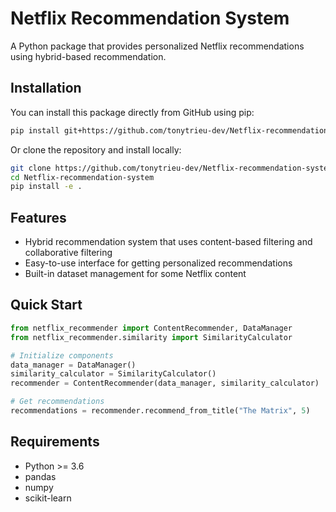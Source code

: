 # Netflix Recommendation System

A Python package that provides personalized Netflix recommendations using hybrid-based recommendation.

## Installation

You can install this package directly from GitHub using pip:

```bash
pip install git+https://github.com/tonytrieu-dev/Netflix-recommendation-system.git
```

Or clone the repository and install locally:

```bash
git clone https://github.com/tonytrieu-dev/Netflix-recommendation-system.git
cd Netflix-recommendation-system
pip install -e .
```

## Features

- Hybrid recommendation system that uses content-based filtering and collaborative filtering
- Easy-to-use interface for getting personalized recommendations
- Built-in dataset management for some Netflix content

## Quick Start

```python
from netflix_recommender import ContentRecommender, DataManager
from netflix_recommender.similarity import SimilarityCalculator

# Initialize components
data_manager = DataManager()
similarity_calculator = SimilarityCalculator()
recommender = ContentRecommender(data_manager, similarity_calculator)

# Get recommendations
recommendations = recommender.recommend_from_title("The Matrix", 5)
```

## Requirements

- Python >= 3.6
- pandas
- numpy
- scikit-learn
